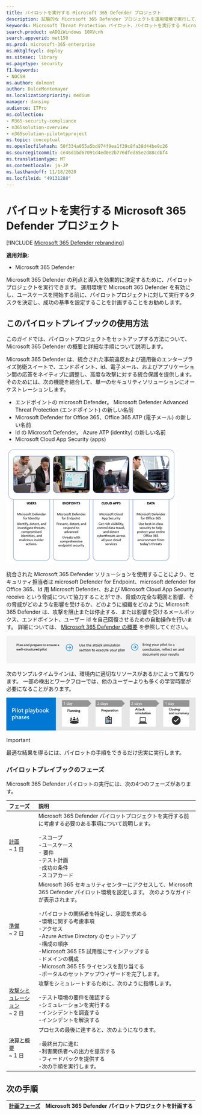 ```yaml
---
title: パイロットを実行する Microsoft 365 Defender プロジェクト
description: 試験的な Microsoft 365 Defender プロジェクトを運用環境で実行して、Microsoft 365 Defender の利点と導入を効果的に決定します。
keywords: Microsoft Threat Protection パイロット、パイロットを実行する Microsoft threat protection プロジェクトを実行する、microsoft threat protection を運用環境において評価する、Microsoft Threat Protection パイロットプロジェクト、サイバーセキュリティ、高度な永続脅威、エンタープライズセキュリティ、デバイス、デバイス、id、ユーザー、データ、アプリケーション、インシデント、自動化された調査と修復、高度な検索
search.product: eADQiWindows 10XVcnh
search.appverid: met150
ms.prod: microsoft-365-enterprise
ms.mktglfcycl: deploy
ms.sitesec: library
ms.pagetype: security
f1.keywords:
- NOCSH
ms.author: dolmont
author: DulceMontemayor
ms.localizationpriority: medium
manager: dansimp
audience: ITPro
ms.collection:
- M365-security-compliance
- m365solution-overview
- m365solution-pilotmtpproject
ms.topic: conceptual
ms.openlocfilehash: 50f334a055a5bd974f9ea1f39c8fa38d44be9c26
ms.sourcegitcommit: ce46d1bd67091d4ed0e2b776dfed55e2d88cdbf4
ms.translationtype: MT
ms.contentlocale: ja-JP
ms.lasthandoff: 11/18/2020
ms.locfileid: "49131288"
---
```

# <a name="run-your-pilot-microsoft-365-defender-project"></a>パイロットを実行する Microsoft 365 Defender プロジェクト 

[!INCLUDE [Microsoft 365 Defender rebranding](../includes/microsoft-defender.md)]


**適用対象:**
- Microsoft 365 Defender

Microsoft 365 Defender の利点と導入を効果的に決定するために、パイロットプロジェクトを実行できます。 運用環境で Microsoft 365 Defender を有効にし、ユースケースを開始する前に、パイロットプロジェクトに対して実行するタスクを決定し、成功の基準を設定することを計画することをお勧めします。 


## <a name="how-to-use-this-pilot-playbook"></a>このパイロットプレイブックの使用方法

このガイドでは、パイロットプロジェクトをセットアップする方法について、Microsoft 365 Defender の概要と詳細な手順について説明します。 

Microsoft 365 Defender は、統合された事前違反および適用後のエンタープライズ防衛スイートで、エンドポイント、id、電子メール、およびアプリケーション間の応答をネイティブに調整し、高度な攻撃に対する統合保護を提供します。 そのためには、次の機能を結合して、単一のセキュリティソリューションにオーケストレーションします。
  - エンドポイントの microsoft Defender。 Microsoft Defender Advanced Threat Protection (エンドポイント) の新しい名前
  - Microsoft Defender for Office 365、Office 365 ATP (電子メール) の新しい名前 
  - Id の Microsoft Defender。 Azure ATP (identity) の新しい名前 
  - Microsoft Cloud App Security (apps)

![画像 of_Microsoft ユーザーの場合は 365 Defender ソリューション、エンドポイントの場合は microsoft defender、エンドポイントの場合は microsoft defender、クラウドアプリの場合は microsoft Cloud App Security、データについては Microsoft Defender for Office 365](../../media/mtp/m365pillars.png)

統合された Microsoft 365 Defender ソリューションを使用することにより、セキュリティ担当者は microsoft Defender for Endpoint、microsoft defender for Office 365、Id 用 Microsoft Defender、および Microsoft Cloud App Security receive という脅威について協力することができ、脅威の完全な範囲と影響、その脅威がどのような影響を受けるか、どのように組織をどのように Microsoft 365 Defender は、攻撃を阻止または停止する、または影響を受けるメールボックス、エンドポイント、ユーザー id を自己回復させるための自動操作を行います。 詳細については、 [Microsoft 365 Defender の概要](https://docs.microsoft.com/microsoft-365/security/mtp/microsoft-threat-protection) を参照してください。

![Microsoft 365 Defender パイロットの実行フェーズ](../../media/pilotphases.png)

次のサンプルタイムラインは、環境内に適切なリソースがあるかによって異なります。 一部の検出とワークフローでは、他のユーザーよりも多くの学習時間が必要になることがあります。

![Microsoft 365 Defender パイロットの実行におけるサンプルタイムライン](../../media/phase-diagrams/pilot-phases.png)

>[!IMPORTANT]
>最適な結果を得るには、パイロットの手順をできるだけ忠実に実行します。


### <a name="pilot-playbook-phases"></a>パイロットプレイブックのフェーズ 

Microsoft 365 Defender パイロットの実行には、次の4つのフェーズがあります。

|フェーズ | 説明 | 
|:-------|:-----|
| [計画](mtp-pilot-plan.md)<br> ~ 1 日| Microsoft 365 Defender パイロットプロジェクトを実行する前に考慮する必要のある事項について説明します。 <br><br>-スコープ <br> -ユースケース <br>- 要件 <br>-テスト計画 <br> -成功の条件 <br> -スコアカード 
| [準備](mtp-evaluation.md) <br>~ 2 日|  Microsoft 365 セキュリティセンターにアクセスして、Microsoft 365 Defender パイロット環境を設定します。 次のようなガイドが表示されます。<br><br>-パイロットの関係者を特定し、承認を求める <br> -環境に関する考慮事項 <br>-アクセス <br>-Azure Active Directory のセットアップ <br> -構成の順序 <br> -Microsoft 365 E5 試用版にサインアップする <br> -ドメインの構成 <br>-Microsoft 365 E5 ライセンスを割り当てる <br> -ポータルのセットアップウィザードを完了します。|
| [攻撃シミュレーション](mtp-pilot-simulate.md) <br>~ 2 日| 攻撃をシミュレートするために、次のように指導します。<br><br>-テスト環境の要件を確認する <br>-シミュレーションを実行する <br>-インシデントを調査する <br>-インシデントを解決する 
| [決算と概要](mtp-pilot-close.md) <br>~ 1 日| プロセスの最後に達すると、次のようになります。<br><br>-最終出力に進む<br>-利害関係者への出力を提示する <br>-フィードバックを提供する <br>-次の手順を実行します。 

## <a name="next-step"></a>次の手順
|[計画フェーズ](mtp-pilot-plan.md) | Microsoft 365 Defender パイロットプロジェクトを計画する 
|:-------|:-----|
